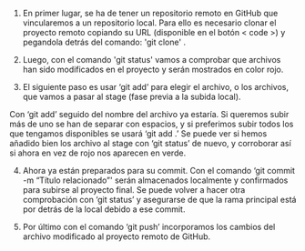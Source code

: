 1. En primer lugar, se ha de tener un repositorio remoto en GitHub que vincularemos a un repositorio local.
Para ello es necesario clonar el proyecto remoto copiando su URL (disponible en el botón < code >) y
pegandola detrás del comando:  'git clone' .

2. Luego, con el comando 'git status' vamos a comprobar que archivos han sido modificados en el proyecto y serán mostrados en color rojo.

3. El siguiente paso es usar ‘git add’ para elegir el archivo, o los archivos, que vamos a pasar al stage (fase previa a la subida local).

Con ‘git add’ seguido del nombre del archivo ya estaría. Si queremos subir más de uno se han de separar con espacios, y si preferimos subir todos los que tengamos disponibles se usará ‘git add .’ 
Se puede ver si hemos añadido bien los archivo al stage con ‘git status’ de nuevo, y corroborar así si ahora en vez de rojo nos aparecen en verde.

4. Ahora ya están preparados para su commit. Con el comando ‘git commit -m “Título relacionado”' serán almacenados localmente y confirmados para subirse al proyecto final.
Se puede volver a hacer otra comprobación con ‘git status’ y asegurarse de que la rama principal está por detrás de la local debido a ese commit.

5. Por último con el comando ‘git push’ incorporamos los cambios del archivo modificado al proyecto remoto de GitHub.
